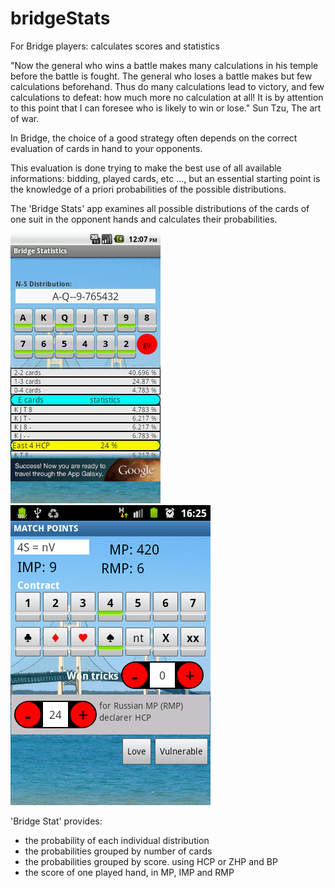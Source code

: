 # bridgeStats
For Bridge players: calculates scores and statistics

"Now the general who wins a battle makes many calculations in his temple before the battle is fought. 
The general who loses a battle makes but few calculations beforehand. 
Thus do many calculations lead to victory, and few calculations to defeat: how much more no calculation at all! 
It is by attention to this point that I can foresee who is likely to win or lose." 
  Sun Tzu, The art of war.

In Bridge, the choice of a good strategy often depends on the correct evaluation of cards in hand to your opponents.

This evaluation is done trying to make the best use of all available informations: bidding, played cards, etc ..., but an essential starting point is the knowledge of a priori probabilities of the possible distributions.

The 'Bridge Stats' app examines all possible distributions of the cards of one suit in the opponent hands and calculates  their  probabilities.

![stats](./img/device01.png)          ![score](./img/device04.png)


'Bridge Stat' provides:
-   the probability of each individual distribution
-   the probabilities grouped by number of cards
-  the probabilities grouped by score. using HCP or ZHP and BP
-  the score of one played hand, in MP, IMP and RMP
